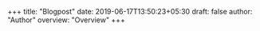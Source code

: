+++
title: "Blogpost"
date: 2019-06-17T13:50:23+05:30
draft: false
author: "Author"
overview: "Overview"
+++
